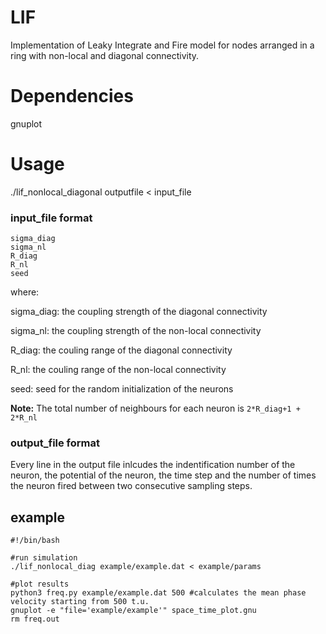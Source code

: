# LIF
Implementation of Leaky Integrate and Fire model for nodes arranged in a ring with non-local and diagonal connectivity.

# Dependencies
gnuplot 

# Usage
./lif_nonlocal_diagonal outputfile < input_file

### input_file format
```
sigma_diag
sigma_nl
R_diag
R_nl
seed
```
where: 
  
  sigma_diag: the coupling strength of the diagonal connectivity
  
  sigma_nl:   the coupling strength of the non-local connectivity
  
  R_diag:     the couling range of the diagonal connectivity
  
  R_nl:       the couling range of the non-local connectivity
  
  seed:       seed for the random initialization of the neurons
  
**Note:** The total number of neighbours for each neuron is `2*R_diag+1 + 2*R_nl` 
  
### output_file format
Every line in the output file inlcudes the indentification number of the neuron, the potential of the neuron, the time step and the number of times the neuron fired between two consecutive sampling steps.

## example
```
#!/bin/bash

#run simulation
./lif_nonlocal_diag example/example.dat < example/params

#plot results
python3 freq.py example/example.dat 500 #calculates the mean phase velocity starting from 500 t.u.
gnuplot -e "file='example/example'" space_time_plot.gnu
rm freq.out

```
